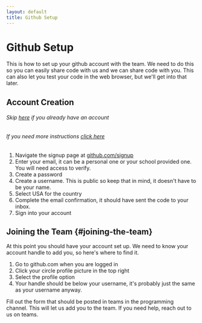 ```yaml
---
layout: default
title: Github Setup
---
```

# Github Setup
This is how to set up your github account with the team. We need to do this so you can easily share code with us and we can share code with you. This can also let you test your code in the web browser, but we'll get into that later.

## Account Creation
###### Skip [here](#joining-the-team) if you already have an account
###### _If you need more instructions [click here](https://docs.github.com/en/get-started/start-your-journey/creating-an-account-on-github)_
1. Navigate the signup page at [github.com/signup](https://github.com/signup)
2. Enter your email, it can be a personal one or your school provided one. You will need access to verify.
3. Create a password
4. Create a username. This is public so keep that in mind, it doesn't have to be your name.
5. Select USA for the country
6. Complete the email confirmation, it should have sent the code to your inbox.
7. Sign into your account


## Joining the Team {#joining-the-team}
At this point you should have your account set up. We need to know your account handle to add you, so here's where to find it.

1. Go to github.com when you are logged in
2. Click your circle profile picture in the top right
3. Select the profile option
4. Your handle should be below your username, it's probably just the same as your username anyway.

Fill out the form that should be posted in teams in the programming channel. This will let us add you to the team. If you need help, reach out to us on teams.
